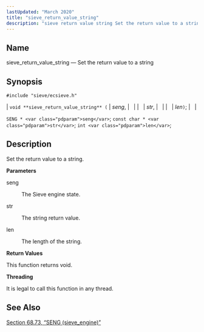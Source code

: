 ```yaml
---
lastUpdated: "March 2020"
title: "sieve_return_value_string"
description: "sieve return value string Set the return value to a string void sieve return value string seng str len SENG seng const char str int len Set the return value to a string seng The Sieve engine state str The string return value len The length of the string This..."
---
```


<a name="apis.sieve_return_value_string"></a> 
## Name

sieve_return_value_string — Set the return value to a string

## Synopsis

`#include "sieve/ecsieve.h"`

| `void **sieve_return_value_string** (` | <var class="pdparam">seng</var>, |   |
|   | <var class="pdparam">str</var>, |   |
|   | <var class="pdparam">len</var>`)`; |   |

`SENG * <var class="pdparam">seng</var>`;
`const char * <var class="pdparam">str</var>`;
`int <var class="pdparam">len</var>`;<a name="idp60634208"></a> 
## Description

Set the return value to a string.

**<a name="idp60635424"></a> Parameters**

<dl class="variablelist">

<dt>seng</dt>

<dd>

The Sieve engine state.

</dd>

<dt>str</dt>

<dd>

The string return value.

</dd>

<dt>len</dt>

<dd>

The length of the string.

</dd>

</dl>

**<a name="idp60641808"></a> Return Values**

This function returns void.

**<a name="idp60642720"></a> Threading**

It is legal to call this function in any thread.

<a name="idp60644144"></a> 
## See Also

[Section 68.73, “SENG (sieve_engine)”](structs.seng "68.73. SENG (sieve_engine)")